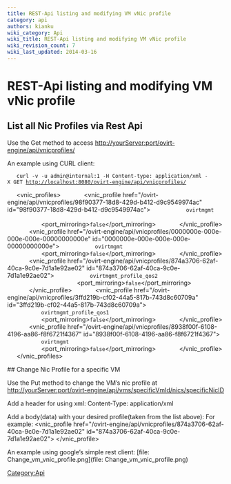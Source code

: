 ```yaml
---
title: REST-Api listing and modifying VM vNic profile
category: api
authors: kianku
wiki_category: Api
wiki_title: REST-Api listing and modifying VM vNic profile
wiki_revision_count: 7
wiki_last_updated: 2014-03-16
---
```


# REST-Api listing and modifying VM vNic profile

## List all Nic Profiles via Rest Api

Use the Get method to access [http://yourServer:port/ovirt-engine/api/vnicprofiles/](http://yourServer:port/ovirt-engine/api/vnicprofiles/)

An example using CURL client:

`   curl -v -u admin@internal:1 -H Content-type: application/xml -X GET `[`http://localhost:8080/ovirt-engine/api/vnicprofiles/`](http://localhost:8080/ovirt-engine/api/vnicprofiles/)

<?xml version="1.0" encoding="UTF-8" standalone="yes"?>
`   `<vnic_profiles>
`       `<vnic_profile href="/ovirt-engine/api/vnicprofiles/98f90377-18d8-429d-b412-d9c9549974ac" id="98f90377-18d8-429d-b412-d9c9549974ac">
`           `<name>`ovirtmgmt`</name>
`           `<link href="/ovirt-engine/api/vnicprofiles/98f90377-18d8-429d-b412-d9c9549974ac/permissions" rel="permissions"/>
`           `<network href="/ovirt-engine/api/networks/bdd8f487-9b05-4fd8-8c45-136bd1ac5a23" id="bdd8f487-9b05-4fd8-8c45-136bd1ac5a23"/>
`           `<port_mirroring>`false`</port_mirroring>
`       `</vnic_profile>
`       `<vnic_profile href="/ovirt-engine/api/vnicprofiles/0000000e-000e-000e-000e-00000000000e" id="0000000e-000e-000e-000e-00000000000e">
`           `<name>`ovirtmgmt`</name>
`           `<link href="/ovirt-engine/api/vnicprofiles/0000000e-000e-000e-000e-00000000000e/permissions" rel="permissions"/>
`           `<network href="/ovirt-engine/api/networks/00000000-0000-0000-0000-000000000009" id="00000000-0000-0000-0000-000000000009"/>
`           `<port_mirroring>`false`</port_mirroring>
`       `</vnic_profile>
`       `<vnic_profile href="/ovirt-engine/api/vnicprofiles/874a3706-62af-40ca-9c0e-7d1a1e92ae02" id="874a3706-62af-40ca-9c0e-7d1a1e92ae02">
`           `<name>`ovirtmgmt_profile_qos2`</name>
`           `<link href="/ovirt-engine/api/vnicprofiles/874a3706-62af-40ca-9c0e-7d1a1e92ae02/permissions" rel="permissions"/>
`           `<network href="/ovirt-engine/api/networks/2cd31372-3700-4f80-a71d-62ab6086193f" id="2cd31372-3700-4f80-a71d-62ab6086193f"/>
`           `<port_mirroring>`false`</port_mirroring>
`       `</vnic_profile>
`       `<vnic_profile href="/ovirt-engine/api/vnicprofiles/3ffd219b-cf02-44a5-817b-743d8c60709a" id="3ffd219b-cf02-44a5-817b-743d8c60709a">
`           `<name>`ovirtmgmt_profile_qos1`</name>
`           `<link href="/ovirt-engine/api/vnicprofiles/3ffd219b-cf02-44a5-817b-743d8c60709a/permissions" rel="permissions"/>
`           `<network href="/ovirt-engine/api/networks/2cd31372-3700-4f80-a71d-62ab6086193f" id="2cd31372-3700-4f80-a71d-62ab6086193f"/>
`           `<port_mirroring>`false`</port_mirroring>
`       `</vnic_profile>
`       `<vnic_profile href="/ovirt-engine/api/vnicprofiles/8938f00f-6108-4196-aa86-f8f6721f4367" id="8938f00f-6108-4196-aa86-f8f6721f4367">
`           `<name>`ovirtmgmt`</name>
`           `<link href="/ovirt-engine/api/vnicprofiles/8938f00f-6108-4196-aa86-f8f6721f4367/permissions" rel="permissions"/>
`           `<network href="/ovirt-engine/api/networks/2cd31372-3700-4f80-a71d-62ab6086193f" id="2cd31372-3700-4f80-a71d-62ab6086193f"/>
`           `<port_mirroring>`false`</port_mirroring>
`       `</vnic_profile>
`   `</vnic_profiles>

</pre>
## Change Nic Profile for a specific VM

Use the Put method to change the VM’s nic profile at [http://yourServer:port/ovirt-engine/api/vms/specificVmId/nics/specificNicID](http://yourServer:port/ovirt-engine/api/vms/specificVmId/nics/specificNicID)

Add a header for using xml: Content-Type: application/xml

Add a body(data) with your desired profile(taken from the list above): For example:
<nic>
<vnic_profile href="/ovirt-engine/api/vnicprofiles/874a3706-62af-40ca-9c0e-7d1a1e92ae02" id="874a3706-62af-40ca-9c0e-7d1a1e92ae02"> </vnic_profile>
</nic>

An example using google’s simple rest client: [file: Change_vm_vnic_profile.png](file: Change_vm_vnic_profile.png)

<Category:Api>
